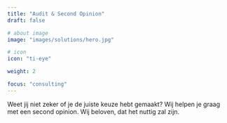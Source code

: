 ```yaml
---
title: "Audit & Second Opinion"
draft: false

# about image
image: "images/solutions/hero.jpg"

# icon
icon: "ti-eye"

weight: 2

focus: "consulting"
---
```


Weet jij niet zeker of je de juiste keuze hebt gemaakt? Wij helpen je graag met een second opinion. Wij beloven, dat het
nuttig zal zijn.
